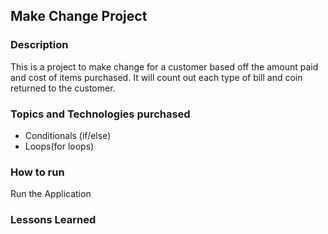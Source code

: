 ## Make Change Project

### Description

This is a project to make change for a customer based off the amount paid and cost of items purchased. It will count out each type of bill and coin returned to the customer.

### Topics and Technologies purchased
* Conditionals (if/else)
* Loops(for loops)


### How to run
 Run the Application

### Lessons Learned

 
